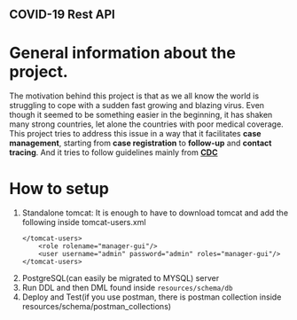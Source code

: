COVID-19 Rest API
----
# General information about the project.
The motivation behind this project is that as we all know the world is struggling to cope with a sudden fast growing and blazing virus. Even though it seemed to be something easier in the beginning, it has shaken many strong countries, let alone the countries with poor medical coverage. This project tries to address this issue in a way that it facilitates **case management**, starting from **case registration** to **follow-up** and **contact tracing**. And it tries to follow guidelines mainly from **[CDC](https://www.cdc.gov/coronavirus/2019-ncov/php/reporting-pui.html)**

# How to setup
1. Standalone tomcat: It is enough to have to download tomcat and add the following inside tomcat-users.xml
	``` 
	</tomcat-users> 
		<role rolename="manager-gui"/> 
		<user username="admin" password="admin" roles="manager-gui"/> 
	</tomcat-users>
	```
2. PostgreSQL(can easily be migrated to MYSQL) server
3. Run DDL and then DML found inside `resources/schema/db`
4. Deploy and Test(if you use postman, there is postman collection inside resources/schema/postman_collections)
